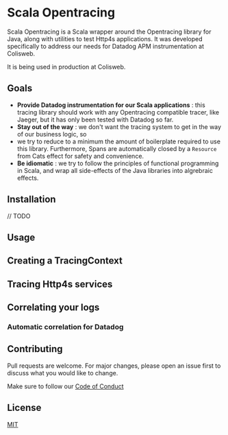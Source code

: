 # Scala Opentracing

Scala Opentracing is a Scala  wrapper around the Opentracing library for Java, along with utilities to test Http4s applications. It was
developed specifically to address our needs for Datadog APM instrumentation at Colisweb.

It is being used in production at Colisweb.

## Goals

- **Provide Datadog instrumentation for our Scala applications** : this tracing library should work with any Opentracing compatible tracer,
like Jaeger, but it has only been tested with Datadog so far.
- **Stay out of the way** : we don't want the tracing system to get in the way of our business logic, so
- we try to reduce to a minimum the amount of boilerplate required to use this library. Furthermore, Spans
are automatically closed by a `Resource` from Cats effect for safety and convenience.
- **Be idiomatic** : we try to follow the principles of functional programming in Scala, and wrap all side-effects of the Java libraries into algrebraic effects.

## Installation

// TODO

## Usage

## Creating a TracingContext

## Tracing Http4s services

## Correlating your logs

### Automatic correlation for Datadog

## Contributing

Pull requests are welcome. For major changes, please open an issue first to discuss what you would like to change.

Make sure to follow our [Code of Conduct](./CODE_OF_CONDUCT.md)

## License

[MIT](./LICENSE.md)